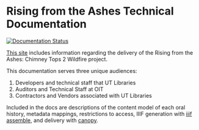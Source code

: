 # Rising from the Ashes Technical Documentation

[![Documentation Status](https://readthedocs.org/projects/rfta-data-models/badge/?version=latest)](https://rfta-data-models.readthedocs.io/en/latest/?badge=latest)

[This site](https://rfta-data-models.readthedocs.io/en/latest/) includes information regarding the delivery of the Rising 
from the Ashes: Chimney Tops 2 Wildfire project.

This documentation serves three unique audiences:

1. Developers and technical staff that UT Libraries
2. Auditors and Technical Staff at OIT
3. Contractors and Vendors associated with UT Libraries

Included in the docs are descriptions of the content model of each oral history, metadata mappings, restrictions to
access, IIIF generation with [iiif assemble](https://github.com/utkdigitalinitiatives/iiif_assemble), and delivery with
[canopy](https://github.com/utkdigitalinitiatives/canopy).
